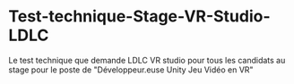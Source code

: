 # Test-technique-Stage-VR-Studio-LDLC
Le test technique que demande LDLC VR studio pour tous les candidats au stage pour le poste de "Développeur.euse Unity Jeu Vidéo en VR"
